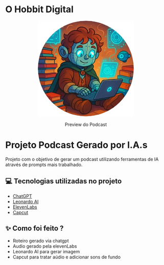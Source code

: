 # O Hobbit Digital

<p align="center">
<img 
    src="./assets/capa-modelo-perfil.png"
    width="300"
/>
</p>


<p align="center">
    Preview do Podcast
</p>

# Projeto Podcast Gerado por I.A.s

Projeto com o objetivo de gerar um podcast utilizando ferramentas de IA através de prompts mais trabalhado.

## 💻 Tecnologias utilizadas no projeto

- [ChatGPT](https://chat.openai.com/) 
- [Leonardo AI](https://leonardo.ai/)
- [ElevenLabs](https://beta.elevenlabs.io/)
- [Capcut](https://www.capcut.com/pt-br/)

## ✨ Como foi feito ?

- Roteiro gerado via chatgpt
- Audio gerado pela elevenLabs
- Leonardo AI para gerar imagem
- Capcut para tratar aúdio e adicionar sons de fundo
